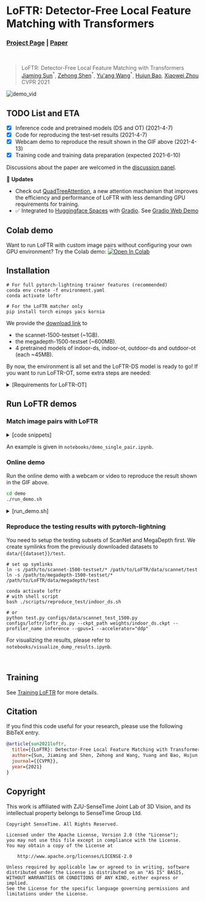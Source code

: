 # LoFTR: Detector-Free Local Feature Matching with Transformers
### [Project Page](https://zju3dv.github.io/loftr) | [Paper](https://arxiv.org/pdf/2104.00680.pdf)
<br/>

> LoFTR: Detector-Free Local Feature Matching with Transformers  
> [Jiaming Sun](https://jiamingsun.ml)<sup>\*</sup>, [Zehong Shen](https://zehongs.github.io/)<sup>\*</sup>, [Yu'ang Wang](https://github.com/angshine)<sup>\*</sup>, [Hujun Bao](http://www.cad.zju.edu.cn/home/bao/), [Xiaowei Zhou](http://www.cad.zju.edu.cn/home/xzhou/)  
> CVPR 2021

![demo_vid](assets/loftr-github-demo.gif)

## TODO List and ETA
- [x] Inference code and pretrained models (DS and OT) (2021-4-7)
- [x] Code for reproducing the test-set results (2021-4-7)
- [x] Webcam demo to reproduce the result shown in the GIF above (2021-4-13)
- [x] Training code and training data preparation (expected 2021-6-10)

Discussions about the paper are welcomed in the [discussion panel](https://github.com/zju3dv/LoFTR/discussions).

:triangular_flag_on_post: **Updates**
- Check out [QuadTreeAttention](https://github.com/Tangshitao/QuadTreeAttention), a new attention machanism that improves the efficiency and performance of LoFTR with less demanding GPU requirements for training.
- :white_check_mark: Integrated to [Huggingface Spaces](https://huggingface.co/spaces) with [Gradio](https://github.com/gradio-app/gradio). See [Gradio Web Demo](https://huggingface.co/spaces/akhaliq/Kornia-LoFTR)
## Colab demo
Want to run LoFTR with custom image pairs without configuring your own GPU environment? Try the Colab demo:
[![Open In Colab](https://colab.research.google.com/assets/colab-badge.svg)](https://colab.research.google.com/drive/1BgNIOjFHauFoNB95LGesHBIjioX74USW?usp=sharing)

## Installation
```shell
# For full pytorch-lightning trainer features (recommended)
conda env create -f environment.yaml
conda activate loftr

# For the LoFTR matcher only
pip install torch einops yacs kornia
```

We provide the [download link](https://drive.google.com/drive/folders/1DOcOPZb3-5cWxLqn256AhwUVjBPifhuf?usp=sharing) to 
  - the scannet-1500-testset (~1GB).
  - the megadepth-1500-testset (~600MB).
  - 4 pretrained models of indoor-ds, indoor-ot, outdoor-ds and outdoor-ot (each ~45MB).

By now, the environment is all set and the LoFTR-DS model is ready to go! 
If you want to run LoFTR-OT, some extra steps are needed:

<details>
  <summary>[Requirements for LoFTR-OT]</summary>

  We use the code from [SuperGluePretrainedNetwork](https://github.com/magicleap/SuperGluePretrainedNetwork) for optimal transport. However, we can't provide the code directly due its strict LICENSE requirements. We recommend downloading it with the following command instead. 

  ```shell
  cd src/loftr/utils  
  wget https://raw.githubusercontent.com/magicleap/SuperGluePretrainedNetwork/master/models/superglue.py 
  ```
</details>


## Run LoFTR demos

### Match image pairs with LoFTR

<details>
  <summary>[code snippets]</summary>

  ```python
  from src.loftr import LoFTR, default_cfg

  # Initialize LoFTR
  matcher = LoFTR(config=default_cfg)
  matcher.load_state_dict(torch.load("weights/indoor_ds.ckpt")['state_dict'])
  matcher = matcher.eval().cuda()

  # Inference
  with torch.no_grad():
      matcher(batch)    # batch = {'image0': img0, 'image1': img1}
      mkpts0 = batch['mkpts0_f'].cpu().numpy()
      mkpts1 = batch['mkpts1_f'].cpu().numpy()
  ```

</details>

An example is given in `notebooks/demo_single_pair.ipynb`.

### Online demo
Run the online demo with a webcam or video to reproduce the result shown in the GIF above.
```bash
cd demo
./run_demo.sh
```
<details>
  <summary>[run_demo.sh]</summary>

  ```bash
  #!/bin/bash
  set -e
  # set -x

  if [ ! -f utils.py ]; then
      echo "Downloading utils.py from the SuperGlue repo."
      echo "We cannot provide this file directly due to its strict licence."
      wget https://raw.githubusercontent.com/magicleap/SuperGluePretrainedNetwork/master/models/utils.py
  fi

  # Use webcam 0 as input source. 
  input=0
  # or use a pre-recorded video given the path.
  # input=/home/sunjiaming/Downloads/scannet_test/$scene_name.mp4

  # Toggle indoor/outdoor model here.
  model_ckpt=../weights/indoor_ds.ckpt
  # model_ckpt=../weights/outdoor_ds.ckpt

  # Optionally assign the GPU ID.
  # export CUDA_VISIBLE_DEVICES=0

  echo "Running LoFTR demo.."
  eval "$(conda shell.bash hook)"
  conda activate loftr
  python demo_loftr.py --weight $model_ckpt --input $input
  # To save the input video and output match visualizations.
  # python demo_loftr.py --weight $model_ckpt --input $input --save_video --save_input

  # Running on remote GPU servers with no GUI.
  # Save images first.
  # python demo_loftr.py --weight $model_ckpt --input $input --no_display --output_dir="./demo_images/"
  # Then convert them to a video.
  # ffmpeg -framerate 15 -pattern_type glob -i '*.png' -c:v libx264 -r 30 -pix_fmt yuv420p out.mp4

  ```
</details>

### Reproduce the testing results with pytorch-lightning
You need to setup the testing subsets of ScanNet and MegaDepth first. We create symlinks from the previously downloaded datasets to `data/{{dataset}}/test`.

```shell
# set up symlinks
ln -s /path/to/scannet-1500-testset/* /path/to/LoFTR/data/scannet/test
ln -s /path/to/megadepth-1500-testset/* /path/to/LoFTR/data/megadepth/test
```

```shell
conda activate loftr
# with shell script
bash ./scripts/reproduce_test/indoor_ds.sh

# or
python test.py configs/data/scannet_test_1500.py configs/loftr/loftr_ds.py --ckpt_path weights/indoor_ds.ckpt --profiler_name inference --gpus=1 --accelerator="ddp"
```

For visualizing the results, please refer to `notebooks/visualize_dump_results.ipynb`.

<br/>


<!-- ### Image pair info for training on ScanNet
You can download the data at [here](https://drive.google.com/file/d/1fC2BezUSsSQy7_H65A0ZfrYK0RB3TXXj/view?usp=sharing).

<details>
  <summary>[data format]</summary>

```python
In [14]: npz_path = './cfg_1513_-1_0.2_0.8_0.15/scene_data/train/scene0000_01.npz'

In [15]: data = np.load(npz_path)

In [16]: data['name']
Out[16]:
array([[   0,    1,  276,  567],
       [   0,    1, 1147, 1170],
       [   0,    1,  541, 5757],
       ...,
       [   0,    1, 5366, 5393],
       [   0,    1, 2607, 5278],
       [   0,    1,  736, 5844]], dtype=uint16)

In [17]: data['score']
Out[17]: array([0.2903, 0.7715, 0.5986, ..., 0.7227, 0.5527, 0.4148], dtype=float16)

In [18]: len(data['name'])
Out[18]: 1684276

In [19]: len(data['score'])
Out[19]: 1684276
```
`data['name']` is the image pair info, organized as [`scene_id`, `seq_id`, `image0_id`, `image1_id`].

`data['score']` is the overlapping score defined in [SuperGlue](https://arxiv.org/pdf/1911.11763) (Page 12).
</details> -->


## Training
See [Training LoFTR](./docs/TRAINING.md) for more details.

## Citation

If you find this code useful for your research, please use the following BibTeX entry.

```bibtex
@article{sun2021loftr,
  title={{LoFTR}: Detector-Free Local Feature Matching with Transformers},
  author={Sun, Jiaming and Shen, Zehong and Wang, Yuang and Bao, Hujun and Zhou, Xiaowei},
  journal={{CVPR}},
  year={2021}
}
```

## Copyright
This work is affiliated with ZJU-SenseTime Joint Lab of 3D Vision, and its intellectual property belongs to SenseTime Group Ltd.

```
Copyright SenseTime. All Rights Reserved.

Licensed under the Apache License, Version 2.0 (the "License");
you may not use this file except in compliance with the License.
You may obtain a copy of the License at

    http://www.apache.org/licenses/LICENSE-2.0

Unless required by applicable law or agreed to in writing, software
distributed under the License is distributed on an "AS IS" BASIS,
WITHOUT WARRANTIES OR CONDITIONS OF ANY KIND, either express or implied.
See the License for the specific language governing permissions and
limitations under the License.
```


